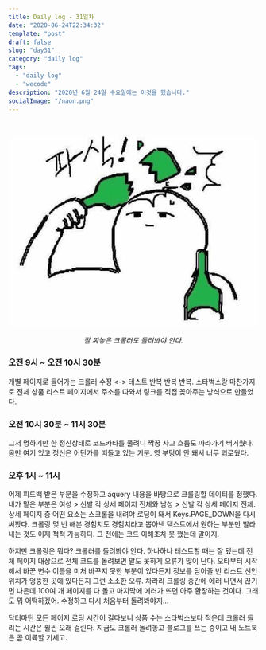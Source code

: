```yaml
---
title: Daily log - 31일차
date: "2020-06-24T22:34:32"
template: "post"
draft: false
slug: "day31"
category: "daily log"
tags:
  - "daily-log"
  - "wecode"
description: "2020년 6월 24일 수요일에는 이것을 했습니다."
socialImage: "/naon.png"
---
```


<br>

![day31](/media/200624-day31.JPG)
*<center>잘 짜놓은 크롤러도 돌려봐야 안다.</center>*

### 오전 9시 ~ 오전 10시 30분
개별 페이지로 들어가는 크롤러 수정 <-> 테스트 반복 반복 반복. 스타벅스랑 마찬가지로 전체 상품 리스트 페이지에서 주소를 따와서 링크를 직접 꽂아주는 방식으로 만들었다.

### 오전 10시 30분 ~ 11시 30분
그저 멍하기만 한 정신상태로 코드카타를 풀려니 짝꿍 사고 흐름도 따라가기 버거웠다. 몸만 여기 있고 정신은 어딘가를 떠돌고 있는 기분. 영 부팅이 안 돼서 너무 괴로웠다.

### 오후 1시 ~ 11시
어제 피드백 받은 부분을 수정하고 aquery 내용을 바탕으로 크롤링할 데이터를 정했다. 내가 맡은 부분은 여성 > 신발 각 상세 페이지 전체와 남성 > 신발 각 상세 페이지 전체. 상세 페이지 중 어떤 요소는 스크롤을 내려야 로딩이 돼서 Keys.PAGE_DOWN을 다시 써봤다. 크롤링 몇 번 해본 경험치도 경험치라고 뽑아낸 텍스트에서 원하는 부분만 발라내는 것도 이제 척척 가능하다. 그 전에는 코드 이해조차 못 했는데 말이지.

하지만 크롤링은 뭐다? 크롤러를 돌려봐야 안다. 하나하나 테스트할 때는 잘 됐는데 전체 페이지 대상으로 전체 코드를 돌려보면 말도 못하게 오류가 많이 난다. 오타부터 시작해서 바꾼 변수 이름을 미처 바꾸지 못한 부분이 있다든지 정보를 담아줄 빈 리스트 선언 위치가 엉뚱한 곳에 있다든지 그런 소소한 오류. 차라리 크롤링 중간에 에러 나면서 끊기면 나은데 100여 개 페이지를 다 돌고 마지막에 에러가 뜨면 아주 환장하는 것이다. 그래도 뭐 어떡하겠어. 수정하고 다시 처음부터 돌려봐야지...

닥터마틴 모든 페이지 로딩 시간이 길다보니 상품 수는 스타벅스보다 적은데 크롤러 돌리는 시간은 훨씬 오래 걸린다. 지금도 크롤러 돌려놓고 블로그를 쓰는 중이고 내 노트북은 곧 이륙할 기세고.